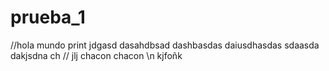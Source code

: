 # prueba_1
//hola mundo
print 
jdgasd
dasahdbsad
dashbasdas
daiusdhasdas
sdaasda
dakjsdna
ch
//
jlj
chacon chacon
\n kjfoñk
